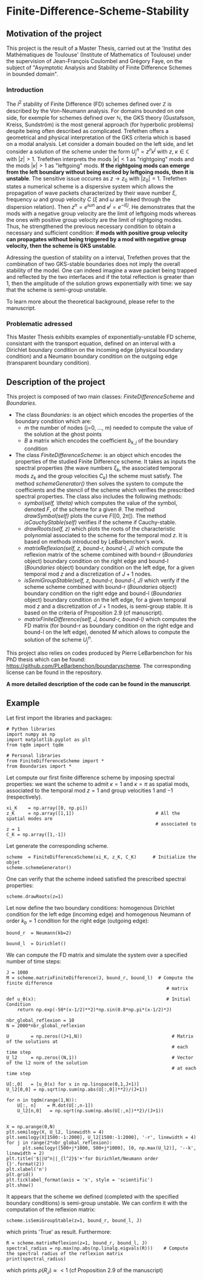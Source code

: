 # Finite-Difference-Scheme-Stability
## Motivation of the project
This project is the result of a Master Thesis, carried out at the 'Institut des Mathématiques de Toulouse' (Institute of Mathematics of Toulouse) under the supervision of Jean-François Coulombel and Grégory Faye, on the subject of "Asymptotic Analysis and Stability of Finite Difference Schemes in bounded domain".

### Introduction
The $l^2$ stability of Finite Difference (FD) schemes defined over $\mathbb{Z}$ is described by the Von-Neumann analysis. For domains bounded on one side, for exemple for schemes defined over $\mathbb{N}$, the GKS theory (Gustafsson, Kreiss, Sundström) is the most general approach (for hyperbolic problems) despite being often described as complicated. Trefethen offers a geometrical and physical interpretation of the GKS criteria which is based on a modal analysis. Let consider a domain bouded on the left side, and let consider a solution of the scheme under the form $U^n_j = z^n\kappa^j$ with $z,~\kappa\in\mathbb{C}$ with $|z|>1$. Trefethen interprets the mods $|\kappa|<1$ as "rightgoing" mods and the mods $|\kappa|>1$ as "leftgoing" mods. **If the rightgoing mods can emerge from the left boundary without being excited by leftgoing mods, then it is unstable**. The sensitive issue occures as $z\rightarrow z_0$ with $|z_0|=1$. Trefethen states a numerical scheme is a dispersive system which allows the propagation of wave packets characterized by their wave number $\xi$, frequency $\omega$ and group velocity $C$ ($\xi$ and $\omega$ are linked through the dispersion relation). Then $z^n=e^{i\omega n}$ and $\kappa^j=e^{-i\xi j}$. He demonstrates that the mods with a negative group velocity are the limit of leftgoing mods whereas the ones with positive group velocity are the limit of rightgoing modes. Thus, he strengthened the previous necessary condition to obtain a necessary and sufficient condition: **if mods with positive group velocity can propagates without being triggered by a mod with negative group velocity, then the scheme is GKS unstable**.  

Adressing the question of stability on a interval, Trefethen proves that the combination of two GKS-stable boundaries does not imply the overall stability of the model. One can indeed imagine a wave packet being trapped and reflected by the two interfaces and if the total reflection is greater than 1, then the amplitude of the solution grows exponentially with time: we say that the scheme is semi-group unstable. 

To learn more about the theoretical background, please refer to the manuscript.

### Problematic adressed
This Master Thesis exhibits examples of exponentially-unstable FD scheme, consistant with the transport equation, defined on an interval with a Dirichlet boundary condition on the incoming edge (physical boundary condition) and a Neumann boundary condition on the outgoing edge (transparent boundary condition).

## Description of the project
This project is composed of two main classes: *FiniteDifferenceScheme* and *Boundaries*.

- The class *Boundaries*: is an object which encodes the properties of the boundary condition which are:
  - $m$ the number of nodes (j=0, ..., m) needed to compute the value of the solution at the ghost points
  - $B$ a matrix which encodes the coefficient $b_{k,j}$ of the boundary condition  
- The class *FiniteDifferenceScheme*: is an object which encodes the properties of the studied Finite Difference scheme. It takes as inputs the spectral properties (the wave numbers $\xi_k$, the associated temporal mods $z_k$ and the group velocities $C_k$) the scheme must satisfy. The method *schemeGenerator()* then solves the system to compute the coefficients and the stencil of the scheme which verifies the prescribed spectral properties. The class also includes the following methods:
  - *symbol(self, \theta)* which computes the value of the symbol, denoted $F$, of the scheme for a given $\theta$. The method *drawSymbol(self)* plots the curve $F([0,~2\pi])$. The method *isCauchyStable(self)* verifies if the scheme if Cauchy-stable.
  - *drawRoots(self, z)* which plots the roots of the characteristic polynomial associated to the scheme for the temporal mod $z$. It is based on methods introduced by LeBarbenchon's work.
  - *matrixReflexion(self, z, bound-r, bound-l, J)* which compute the reflexion matrix of the scheme combined with bound-r (*Boundaries* object) boundary condition on the right edge and  bound-l (*Boundaries* object) boundary condition on the left edge, for a given temporal mod $z$ and a discretization of $J+1$ nodes.
  - *isSemiGroupStable(self, z, bound-r, bound-l, J)* which verify if the scheme scheme combined with bound-r (*Boundaries* object) boundary condition on the right edge and  bound-l (*Boundaries* object) boundary condition on the left edge, for a given temporal mod $z$ and a discretization of $J+1$ nodes, is semi-group stable. It is based on the criteria of Proposition 2.9 (cf manuscript).
  - *matrixFiniteDifference(self, J, bound-r, bound-l)* which computes the FD matrix (for bound-r as boundary condition on the right edge and bound-l on the left edge), denoted $M$ which allows to compute the solution of the scheme $U^n_j$. 

This project also relies on codes produced by Pierre LeBarbenchon for his PhD thesis which can be found: https://github.com/PLeBarbenchon/boundaryscheme. The corresponding license can be found in the repository.

**A more detailed description of the code can be found in the manuscript**.

## Example
Let first import the libraries and packages:
```
# Python libraries
import numpy as np
import matplotlib.pyplot as plt
from tqdm import tqdm

# Personal libraries
from FiniteDifferenceScheme import *
from Boundaries import *
```
Let compute our first finite difference scheme by imposing spectral properties: we want the scheme to admit $\kappa = 1$ and $\kappa = \pi$ as spatial mods, associated to the temporal mod $z=1$ and group velocities $1$ and $-1$ (respectively).
```
xi_K    = np.array([0, np.pi])
z_K     = np.array([1,1])                              # All the spatial modes are
                                                       # associated to z = 1
C_K = np.array([1,-1])
```
Let generate the corresponding scheme.
```
scheme  = FiniteDifferenceScheme(xi_K, z_K, C_K)      # Initialize the objet
scheme.schemeGenerator() 
```
One can verify that the scheme indeed satisfied the prescribed spectral properties:
```
scheme.drawRoots(z=1) 
```
Let now define the two boundary conditions: homogenous Dirichlet condition for the left edge (incoming edge) and homogenous Neumann of order $k_b=1$ condition for the right edge (outgoing edge):
```
bound_r  = Neumann(kb=2)

bound_l  = Dirichlet()
```
We can compute the FD matrix and simulate the system over a specified number of time steps:
```
J = 1000
M = scheme.matrixFiniteDifference(J, bound_r, bound_l)  # Compute the finite difference
                                                           # matrix

def u_0(x):                                                # Initial Condition
    return np.exp(-50*(x-1/2)**2)*np.sin(0.8*np.pi*(x-1/2)*J) 

nbr_global_reflexion = 10
N = 2000*nbr_global_reflexion

U        = np.zeros((J+1,N))                                 # Matrix of the solutions at
                                                             # each time step
U_l2     = np.zeros((N,1))                                   # Vector of the l2 norm of the solution
                                                             # at each time step

U[:,0]   = [u_0(x) for x in np.linspace(0,1,J+1)]
U_l2[0,0] = np.sqrt(np.sum(np.abs(U[:,0])**2)/(J+1))

for n in tqdm(range(1,N)):
    U[:, n]    = M.dot(U[:,n-1])
    U_l2[n,0]   = np.sqrt(np.sum(np.abs(U[:,n])**2)/(J+1))  


X = np.arange(0,N)
plt.semilogy(X, U_l2, linewidth = 4)
plt.semilogy(X[1500:-1:2000], U_l2[1500:-1:2000], '-r', linewidth = 4)
for j in range(2*nbr_global_reflexion):
      plt.semilogy([500+j*1000, 500+j*1000], [0, np.max(U_l2)], '--k', linewidth = 2)
plt.title('$||U^n||_{l^2}$'+'for Dirichlet/Neumann order {}'.format(2))
plt.xlabel('n')
plt.grid()
plt.ticklabel_format(axis = 'x', style = 'scientific')
plt.show()
```
It appears that the scheme we defined (completed with the specified boundary conditions) is semi-group unstable. We can confirm it with the computation of the reflexion matrix:
```
scheme.isSemiGroupStable(z=1, bound_r, bound_l, J)
```
which prints 'True' as result. Furthermore:
```
R = scheme.matrixReflexion(z=1, bound_r, bound_l, J)
spectral_radius = np.max(np.abs(np.linalg.eigvals(R)))    # Compute the spectral radius of the reflexion matrix
print(spectral_radius)
```
which prints $\rho(R_J) \approx <1$ (cf Proposition 2.9 of the manuscript)
